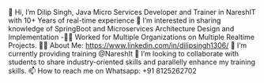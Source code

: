 👋 Hi, I’m Dilip Singh, Java Micro Services Developer and Trainer in NareshIT with 10+ Years of real-time experience 
👀 I’m interested in sharing knowledge of SpringBoot and Microservices Architecture Design and Implementation 
-👨‍💻 Worked for Multiple Organizations on Multiple Realtime Projects.
🧑‍💻 About Me: https://www.linkedin.com/in/dilipsingh1306/
🌱 I’m currently providing training @NareshIt
💞️ I’m looking to collaborate with students to share industry-oriented skills and parallelly enhance my training skills.
📫 How to reach me on Whatsapp: +91 8125262702
